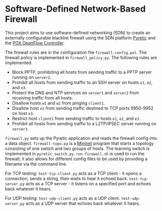 # Software-Defined Network-Based Firewall

This project aims to use software-defined networking (SDN) to create an externally configurable blacklist firewall using the SDN platform <a href="http://frenetic-lang.org/pyretic/">Pyretic</a> and the <a href="https://github.com/noxrepo/pox">POX OpenFlow Controller</a>.

The firewall rules are in the configuration file `firewall-config.pol`. The firewall policy is implemented in `firewall_policy.py`. The following rules are implemented:
- Block PPTP, prohibiting all hosts from sending traffic to a PPTP server running on `server2`.
- Prohibit all hosts from sending traffic to an SSH server on hosts `e1`, `e2`, and `e3`.
- Protect the DNS and NTP services on `server1` and `server2` from receiving traffic from all hosts.
- Disallow hosts `w1` and `w2` from pinging `client1`.
- Disallow host `e1` from sending traffic destined to TCP ports 9950-9952 on host `e3`.
- Restrict host `client1` from sending traffic to hosts `e1`, `e2`, and `e3`.
- Prohibit all hosts from sending traffic to a L2TP/IPSEC server running on `server3`. 


`firewall.py` sets up the Pyretic application and reads the firewall config into a data object. `firewall-topo.py` is a <a href="http://mininet.org/">Mininet</a> program that starts a topology consisting of one switch and two groups of hosts. The learning switch is implemented in `pyretic_switch.py`. `run-firewall.sh` is used to run the firewall; it also allows for different config files to be used by providing a filename via the command line.

For TCP testing: `test-tcp-client.py` acts as a TCP client - it opens a connection, sends a string, then waits to hear it echoed back. `test-tcp-server.py` acts as a TCP server - it listens on a specified port and echoes back whatever it hears.

For UDP testing: `test-udp-client.py` acts as a UDP client. `test-udp-server.py` acts as a UDP server that echoes back whatever it hears.
